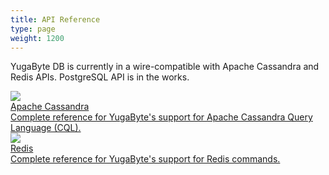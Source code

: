 ```yaml
---
title: API Reference
type: page
weight: 1200
---
```


YugaByte DB is currently in a wire-compatible with Apache Cassandra and Redis APIs. PostgreSQL API is in the works.

<div>
  <a class="section-link icon-offset" href="cassandra/">
    <div class="icon">
      <img src="/images/section_icons/api/cql.png" aria-hidden="true" />
    </div>
    <div class="text">
      Apache Cassandra
      <div class="caption">Complete reference for YugaByte's support for Apache Cassandra Query Language (CQL).</div>
    </div>
  </a>

  <a class="section-link icon-offset" href="redis/">
    <div class="icon">
      <img src="/images/section_icons/api/redis.png" aria-hidden="true" />
    </div>
    <div class="text">
      Redis
      <div class="caption">Complete reference for YugaByte's support for Redis commands.</div>
    </div>
  </a>
</div>
